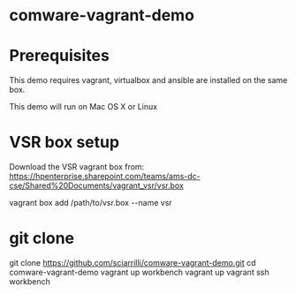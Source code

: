 # comware-vagrant-demo
# Prerequisites 

This demo requires vagrant, virtualbox and ansible are installed on the same box.

This demo will run on Mac OS X or Linux

# VSR box setup
Download the VSR vagrant box from:
https://hpenterprise.sharepoint.com/teams/ams-dc-cse/Shared%20Documents/vagrant_vsr/vsr.box

vagrant box add /path/to/vsr.box --name vsr

# git clone
git clone https://github.com/sciarrilli/comware-vagrant-demo.git
cd comware-vagrant-demo
vagrant up workbench
vagrant up
vagrant ssh workbench
